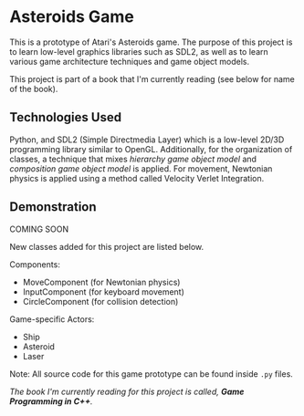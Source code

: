 # Asteroids Game

This is a prototype of Atari's Asteroids game. The purpose of this project is to learn low-level graphics libraries such as SDL2, as well as to learn various game architecture techniques and game object models. 

This project is part of a book that I'm currently reading (see below for name of the book).

## Technologies Used

Python, and SDL2 (Simple Directmedia Layer) which is a low-level 2D/3D programming library similar to OpenGL. Additionally, for the organization of classes, a technique that mixes *hierarchy game object model* and *composition game object model* is applied. For movement, Newtonian physics is applied using a method called Velocity Verlet Integration.

## Demonstration

COMING SOON

New classes added for this project are listed below.

Components:
- MoveComponent (for Newtonian physics)
- InputComponent (for keyboard movement)
- CircleComponent (for collision detection)

Game-specific Actors:
- Ship
- Asteroid
- Laser

Note: All source code for this game prototype can be found inside `.py` files.

*The book I'm currently reading for this project is called, **Game Programming in C++**.*
